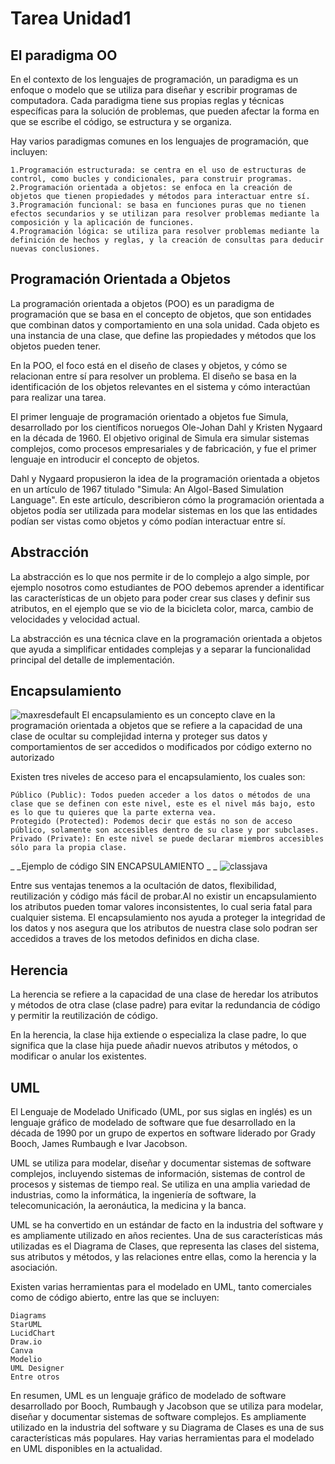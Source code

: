
# Tarea Unidad1




## El paradigma OO
En el contexto de los lenguajes de programación, un paradigma es un enfoque o modelo que se utiliza para diseñar y escribir programas de computadora. Cada paradigma tiene sus propias reglas y técnicas específicas para la solución de problemas, que pueden afectar la forma en que se escribe el código, se estructura y se organiza.

Hay varios paradigmas comunes en los lenguajes de programación, que incluyen:

    1.Programación estructurada: se centra en el uso de estructuras de control, como bucles y condicionales, para construir programas.
    2.Programación orientada a objetos: se enfoca en la creación de objetos que tienen propiedades y métodos para interactuar entre sí.
    3.Programación funcional: se basa en funciones puras que no tienen efectos secundarios y se utilizan para resolver problemas mediante la composición y la aplicación de funciones.
    4.Programación lógica: se utiliza para resolver problemas mediante la definición de hechos y reglas, y la creación de consultas para deducir nuevas conclusiones.
    
    
## Programación Orientada a Objetos
La programación orientada a objetos (POO) es un paradigma de programación que se basa en el concepto de objetos, que son entidades que combinan datos y comportamiento en una sola unidad. Cada objeto es una instancia de una clase, que define las propiedades y métodos que los objetos pueden tener.

En la POO, el foco está en el diseño de clases y objetos, y cómo se relacionan entre sí para resolver un problema. El diseño se basa en la identificación de los objetos relevantes en el sistema y cómo interactúan para realizar una tarea.

El primer lenguaje de programación orientado a objetos fue Simula, desarrollado por los científicos noruegos Ole-Johan Dahl y Kristen Nygaard en la década de 1960. El objetivo original de Simula era simular sistemas complejos, como procesos empresariales y de fabricación, y fue el primer lenguaje en introducir el concepto de objetos.

Dahl y Nygaard propusieron la idea de la programación orientada a objetos en un artículo de 1967 titulado "Simula: An Algol-Based Simulation Language". En este artículo, describieron cómo la programación orientada a objetos podía ser utilizada para modelar sistemas en los que las entidades podían ser vistas como objetos y cómo podían interactuar entre sí.


## Abstracción
La abstracción es lo que nos permite ir de lo complejo a algo simple, por ejemplo nosotros como estudiantes de POO debemos aprender a identificar las características de un objeto para poder crear sus clases y definir sus atributos, en el ejemplo que se vio de la bicicleta color, marca, cambio de velocidades y velocidad actual.

La abstracción es una técnica clave en la programación orientada a objetos que ayuda a simplificar entidades complejas y a separar la funcionalidad principal del detalle de implementación.


## Encapsulamiento

![maxresdefault](https://user-images.githubusercontent.com/124094435/225528162-d3672304-9d4e-4f38-baf4-e7577a9628cb.jpg)
El encapsulamiento es un concepto clave en la programación orientada a objetos que se refiere a la capacidad de una clase de ocultar su complejidad interna y proteger sus datos y comportamientos de ser accedidos o modificados por código externo no autorizado

Existen tres niveles de acceso para el encapsulamiento, los cuales son:


    Público (Public): Todos pueden acceder a los datos o métodos de una clase que se definen con este nivel, este es el nivel más bajo, esto es lo que tu quieres que la parte externa vea.
    Protegido (Protected): Podemos decir que estás no son de acceso público, solamente son accesibles dentro de su clase y por subclases.
    Privado (Private): En este nivel se puede declarar miembros accesibles sólo para la propia clase.

_ _Ejemplo de código SIN ENCAPSULAMIENTO _ _
![classjava](https://user-images.githubusercontent.com/124094435/225528518-26ab9134-ff6b-43bd-ba52-9a3bd59c8b86.png)


Entre sus ventajas tenemos a la ocultación de datos, flexibilidad, reutilización y código más fácil de probar.Al no existir un encapsulamiento los atributos pueden tomar valores inconsistentes, lo cual seria fatal para cualquier sistema. El encapsulamiento nos ayuda a proteger la integridad de los datos y nos asegura que los atributos de nuestra clase solo podran ser accedidos a traves de los metodos definidos en dicha clase. 


## Herencia
La herencia se refiere a la capacidad de una clase de heredar los atributos y métodos de otra clase (clase padre) para evitar la redundancia de código y permitir la reutilización de código.

En la herencia, la clase hija extiende o especializa la clase padre, lo que significa que la clase hija puede añadir nuevos atributos y métodos, o modificar o anular los existentes.


## UML
El Lenguaje de Modelado Unificado (UML, por sus siglas en inglés) es un lenguaje gráfico de modelado de software que fue desarrollado en la década de 1990 por un grupo de expertos en software liderado por Grady Booch, James Rumbaugh e Ivar Jacobson.

UML se utiliza para modelar, diseñar y documentar sistemas de software complejos, incluyendo sistemas de información, sistemas de control de procesos y sistemas de tiempo real. Se utiliza en una amplia variedad de industrias, como la informática, la ingeniería de software, la telecomunicación, la aeronáutica, la medicina y la banca.

UML se ha convertido en un estándar de facto en la industria del software y es ampliamente utilizado en años recientes. Una de sus características más utilizadas es el Diagrama de Clases, que representa las clases del sistema, sus atributos y métodos, y las relaciones entre ellas, como la herencia y la asociación.

Existen varias herramientas para el modelado en UML, tanto comerciales como de código abierto, entre las que se incluyen:

    Diagrams
    StarUML
    LucidChart
    Draw.io
    Canva
    Modelio
    UML Designer
    Entre otros

En resumen, UML es un lenguaje gráfico de modelado de software desarrollado por Booch, Rumbaugh y Jacobson que se utiliza para modelar, diseñar y documentar sistemas de software complejos. Es ampliamente utilizado en la industria del software y su Diagrama de Clases es una de sus características más populares. Hay varias herramientas para el modelado en UML disponibles en la actualidad.
